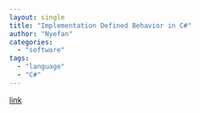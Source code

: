 ```yaml
---
layout: single
title: "Implementation Defined Behavior in C#"
author: "Nyefan"
categories:
  - "software"
tags:
  - "language"
  - "C#"
---
```

[link](https://learn.microsoft.com/en-us/archive/blogs/ericlippert/implementation-defined-behaviour)